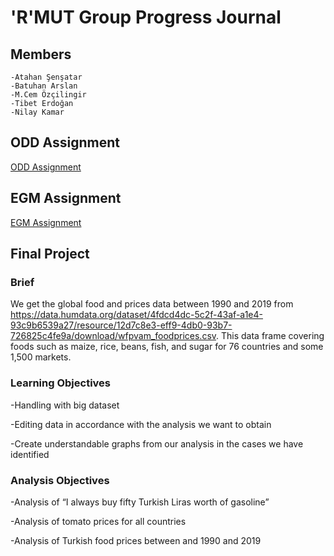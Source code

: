 # 'R'MUT Group Progress Journal

## Members 
    -Atahan Şenşatar
    -Batuhan Arslan
    -M.Cem Özçilingir
    -Tibet Erdoğan
    -Nilay Kamar
    
## ODD Assignment
[ODD Assignment](assignment.html)

## EGM Assignment
[EGM Assignment](BES/BESet.html)

## Final Project

### Brief
We get the global food and prices data between 1990 and 2019 from https://data.humdata.org/dataset/4fdcd4dc-5c2f-43af-a1e4-93c9b6539a27/resource/12d7c8e3-eff9-4db0-93b7-726825c4fe9a/download/wfpvam_foodprices.csv. This data frame covering foods such as maize, rice, beans, fish, and sugar for 76 countries and some 1,500 markets.

### Learning Objectives

-Handling with big dataset

-Editing data in accordance with the analysis we want to obtain

-Create understandable graphs from our analysis in the cases we have identified

### Analysis Objectives

-Analysis of  “I always buy fifty Turkish Liras worth of gasoline”

-Analysis of tomato prices for all countries

-Analysis of Turkish food prices between and 1990 and 2019
